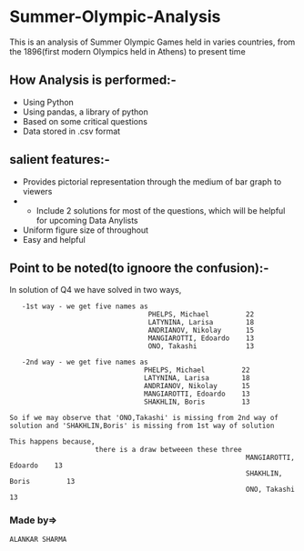 # Summer-Olympic-Analysis
This is an analysis of Summer Olympic Games held in varies countries, from the 1896(first modern Olympics held in Athens) to present time


## How Analysis is performed:-
  - Using Python
  - Using pandas, a library of python
  - Based on some critical questions
  - Data stored in .csv format
             
             
## salient features:-
  - Provides pictorial representation through the medium of bar graph to viewers
  - * Include 2 solutions for most of the questions, which will be helpful for upcoming Data Anylists
  - Uniform figure size of throughout
  - Easy and helpful 

## Point to be noted(to ignoore the confusion):-
   In solution of Q4 we have solved in two ways,
   
       -1st way - we get five names as
                                      PHELPS, Michael         22
                                      LATYNINA, Larisa        18
                                      ANDRIANOV, Nikolay      15
                                      MANGIAROTTI, Edoardo    13
                                      ONO, Takashi            13

       -2nd way - we get five names as
                                     PHELPS, Michael         22
                                     LATYNINA, Larisa        18
                                     ANDRIANOV, Nikolay      15
                                     MANGIAROTTI, Edoardo    13
                                     SHAKHLIN, Boris         13
                                     
    So if we may observe that 'ONO,Takashi' is missing from 2nd way of solution and 'SHAKHLIN,Boris' is missing from 1st way of solution
    
    This happens because,
                         there is a draw betweeen these three
                                                              MANGIAROTTI, Edoardo    13
                                                              SHAKHLIN, Boris         13
                                                              ONO, Takashi            13

### Made by=>
    ALANKAR SHARMA
